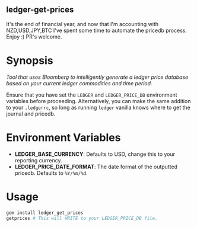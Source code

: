 ## ledger-get-prices

It's the end of financial year, and now that I'm accounting with NZD,USD,JPY,BTC I've spent some time to automate the
pricedb process. Enjoy :) PR's welcome.

# Synopsis

_Tool that uses Bloomberg to intelligently generate
a ledger price database based on your current ledger
commodities and time period._

Ensure that you have set the `LEDGER` and `LEDGER_PRICE_DB`
environment variables before proceeding. Alternatively, you
can make the same addition to your `.ledgerrc`, so long as
running `ledger` vanilla knows where to get the journal and
pricedb.

# Environment Variables

* __LEDGER_BASE_CURRENCY__: Defaults to USD, change this to your reporting currency.
* __LEDGER_PRICE_DATE_FORMAT__: The date format of the outputted pricedb. Defaults to `%Y/%m/%d`.

# Usage

```sh
gem install ledger_get_prices
getprices # This will WRITE to your LEDGER_PRICE_DB file.
```
